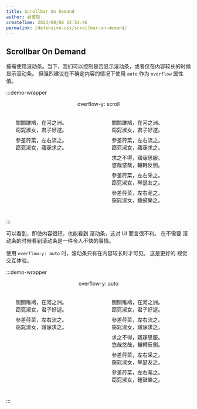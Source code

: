 ```yaml
---
title: Scrollbar On Demand
author: 君莫愁
createTime: 2023/08/08 22:54:46
permalink: /defensive-css/scrollbar-on-demand/
---
```


## Scrollbar On Demand

按需使用滚动条。当下，我们可以控制是否显示滚动条，或者仅在内容较长的时候显示滚动条。
但强烈建议在不确定内容的情况下使用 `auto` 作为 `overflow` 属性值。

<style scoped>
.body-wrapper {
  display: flex;
  flex-wrap: wrap;
  align-items: center;
  gap: 20px;
}
.body-scroll {
  width: 190px;
  height: 270px;
  margin: 0 auto;
  overflow-y: auto;
  background: var(--vp-c-bg);
  border-radius: 5px;
  border: solid 1px var(--vp-c-divider);
  padding: 10px;
  box-shadow: var(--vp-shadow-2);
  overflow-y: scroll;
}
.body-scroll.auto {
  overflow-y: auto;
}
.body-scroll::-webkit-scrollbar {
  width: 7px;
}
.body-scroll::-webkit-scrollbar-thumb {
  background-color: var(--vp-c-gray-1);
}
.body-scroll::-webkit-scrollbar-track {
  background-color: var(--vp-c-gray-soft);
}
.body-scroll p {
  margin: 8px 0;
}
</style>

:::demo-wrapper
<p align="center">overflow-y: scroll</p>

<div class="body-wrapper">
<div class="body-scroll" :class="{ show }">
  <p>關關雎鳩，在河之洲。<br/>窈窕淑女，君子好逑。</p>
  <p>參差荇菜，左右流之。<br/>窈窕淑女，寤寐求之。</p>
</div>
<div class="body-scroll" :class="{ show }">
  <p>關關雎鳩，在河之洲。<br/>窈窕淑女，君子好逑。</p>
  <p>參差荇菜，左右流之。<br/>窈窕淑女，寤寐求之。</p>
  <p>求之不得，寤寐思服。<br/>悠哉悠哉，輾轉反側。</p>
  <p>參差荇菜，左右采之。<br/>窈窕淑女，琴瑟友之。</p>
  <p>參差荇菜，左右芼之。<br/>窈窕淑女，鍾鼓樂之。</p>
</div>
</div>
:::

可以看到，即使内容很短，也能看到 滚动条，这对 UI 而言很不利。
在不需要 滚动条的时候看到滚动条是一件令人不快的事情。

使用 `overflow-y: auto` 时，滚动条只有在内容较长时才可见。
这是更好的 视觉交互体验。

:::demo-wrapper
<p align="center">overflow-y: auto</p>

<div class="body-wrapper">
<div class="body-scroll auto" :class="{ show }">
  <p>關關雎鳩，在河之洲。<br/>窈窕淑女，君子好逑。</p>
  <p>參差荇菜，左右流之。<br/>窈窕淑女，寤寐求之。</p>
</div>
<div class="body-scroll auto" :class="{ show }">
  <p>關關雎鳩，在河之洲。<br/>窈窕淑女，君子好逑。</p>
  <p>參差荇菜，左右流之。<br/>窈窕淑女，寤寐求之。</p>
  <p>求之不得，寤寐思服。<br/>悠哉悠哉，輾轉反側。</p>
  <p>參差荇菜，左右采之。<br/>窈窕淑女，琴瑟友之。</p>
  <p>參差荇菜，左右芼之。<br/>窈窕淑女，鍾鼓樂之。</p>
</div>
</div>
:::
